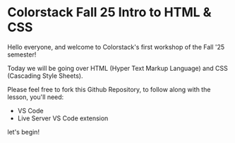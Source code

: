 # Colorstack Fall 25 Intro to HTML & CSS

Hello everyone, and welcome to Colorstack's first workshop of the Fall '25 semester!

Today we will be going over HTML (Hyper Text Markup Language) and CSS (Cascading Style Sheets).

Please feel free to fork this Github Repository, 
  to follow along with the lesson, you'll need:
  - VS Code
  - Live Server VS Code extension

let's begin!
